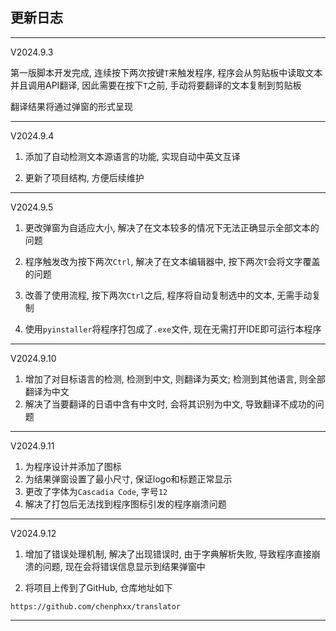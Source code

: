 ## 更新日志

--- 

V2024.9.3 

第一版脚本开发完成, 连续按下两次按键`T`来触发程序, 程序会从剪贴板中读取文本并且调用API翻译, 因此需要在按下`T`之前, 手动将要翻译的文本复制到剪贴板 

翻译结果将通过弹窗的形式呈现 

--- 

V2024.9.4 

1. 添加了自动检测文本源语言的功能, 实现自动中英文互译 

2. 更新了项目结构, 方便后续维护 

--- 

V2024.9.5 

1. 更改弹窗为自适应大小, 解决了在文本较多的情况下无法正确显示全部文本的问题

2. 程序触发改为按下两次`Ctrl`, 解决了在文本编辑器中, 按下两次`T`会将文字覆盖的问题 

3. 改善了使用流程, 按下两次`Ctrl`之后, 程序将自动复制选中的文本, 无需手动复制

4. 使用`pyinstaller`将程序打包成了`.exe`文件, 现在无需打开IDE即可运行本程序 

--- 

V2024.9.10 

1. 增加了对目标语言的检测, 检测到中文, 则翻译为英文; 检测到其他语言, 则全部翻译为中文 
2. 解决了当要翻译的日语中含有中文时, 会将其识别为中文, 导致翻译不成功的问题 

--- 

V2024.9.11 

1. 为程序设计并添加了图标 
2. 为结果弹窗设置了最小尺寸, 保证logo和标题正常显示 
3. 更改了字体为`Cascadia Code`, 字号`12` 
4. 解决了打包后无法找到程序图标引发的程序崩溃问题 

--- 

V2024.9.12 

1. 增加了错误处理机制, 解决了出现错误时, 由于字典解析失败, 导致程序直接崩溃的问题, 现在会将错误信息显示到结果弹窗中 

2. 将项目上传到了GitHub, 仓库地址如下 

```http
https://github.com/chenphxx/translator
```

--- 
